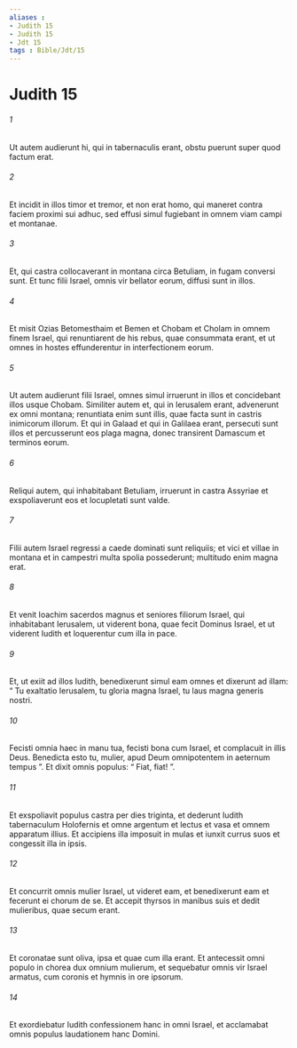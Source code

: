 ```yaml
---
aliases : 
- Judith 15
- Judith 15
- Jdt 15
tags : Bible/Jdt/15
---
```


# Judith 15

###### 1
Ut autem audierunt hi, qui in tabernaculis erant, obstu puerunt super quod factum erat. 
###### 2
Et incidit in illos timor et tremor, et non erat homo, qui maneret contra faciem proximi sui adhuc, sed effusi simul fugiebant in omnem viam campi et montanae. 
###### 3
Et, qui castra collocaverant in montana circa Betuliam, in fugam conversi sunt. Et tunc filii Israel, omnis vir bellator eorum, diffusi sunt in illos. 
###### 4
Et misit Ozias Betomesthaim et Bemen et Chobam et Cholam in omnem finem Israel, qui renuntiarent de his rebus, quae consummata erant, et ut omnes in hostes effunderentur in interfectionem eorum. 
###### 5
Ut autem audierunt filii Israel, omnes simul irruerunt in illos et concidebant illos usque Chobam. Similiter autem et, qui in Ierusalem erant, advenerunt ex omni montana; renuntiata enim sunt illis, quae facta sunt in castris inimicorum illorum. Et qui in Galaad et qui in Galilaea erant, persecuti sunt illos et percusserunt eos plaga magna, donec transirent Damascum et terminos eorum. 
###### 6
Reliqui autem, qui inhabitabant Betuliam, irruerunt in castra Assyriae et exspoliaverunt eos et locupletati sunt valde. 
###### 7
Filii autem Israel regressi a caede dominati sunt reliquiis; et vici et villae in montana et in campestri multa spolia possederunt; multitudo enim magna erat.
###### 8
Et venit Ioachim sacerdos magnus et seniores filiorum Israel, qui inhabitabant Ierusalem, ut viderent bona, quae fecit Dominus Israel, et ut viderent Iudith et loquerentur cum illa in pace. 
###### 9
Et, ut exiit ad illos Iudith, benedixerunt simul eam omnes et dixerunt ad illam: “ Tu exaltatio Ierusalem, tu gloria magna Israel, tu laus magna generis nostri. 
###### 10
Fecisti omnia haec in manu tua, fecisti bona cum Israel, et complacuit in illis Deus. Benedicta esto tu, mulier, apud Deum omnipotentem in aeternum tempus ”. Et dixit omnis populus: “ Fiat, fiat! ”.
###### 11
Et exspoliavit populus castra per dies triginta, et dederunt Iudith tabernaculum Holofernis et omne argentum et lectus et vasa et omnem apparatum illius. Et accipiens illa imposuit in mulas et iunxit currus suos et congessit illa in ipsis. 
###### 12
Et concurrit omnis mulier Israel, ut videret eam, et benedixerunt eam et fecerunt ei chorum de se. Et accepit thyrsos in manibus suis et dedit mulieribus, quae secum erant. 
###### 13
Et coronatae sunt oliva, ipsa et quae cum illa erant. Et antecessit omni populo in chorea dux omnium mulierum, et sequebatur omnis vir Israel armatus, cum coronis et hymnis in ore ipsorum. 
###### 14
Et exordiebatur Iudith confessionem hanc in omni Israel, et acclamabat omnis populus laudationem hanc Domini.
